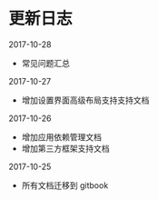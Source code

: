 
更新日志
=======

2017-10-28
- 常见问题汇总

2017-10-27
- 增加设置界面高级布局支持支持文档

2017-10-26
- 增加应用依赖管理文档
- 增加第三方框架支持文档

2017-10-25
- 所有文档迁移到 gitbook

